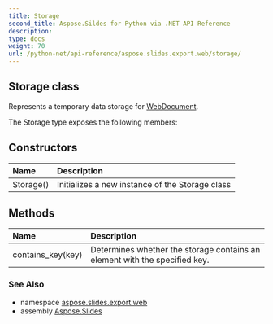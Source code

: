 ```yaml
---
title: Storage
second_title: Aspose.Sildes for Python via .NET API Reference
description: 
type: docs
weight: 70
url: /python-net/api-reference/aspose.slides.export.web/storage/
---
```


## Storage class

Represents a temporary data storage for [WebDocument](/slides/python-net/api-reference/aspose.slides.export.web/webdocument/).

The Storage type exposes the following members:
## Constructors
| Name | Description |
| :- | :- |
|Storage()|Initializes a new instance of the Storage class|
## Methods
| Name | Description |
| :- | :- |
|contains_key(key)|Determines whether the storage contains an element with the specified key.|

### See Also

* namespace [aspose.slides.export.web](/slides/python-net/api-reference/aspose.slides.export.web/)
* assembly [Aspose.Slides](/slides/python-net/api-reference/)

